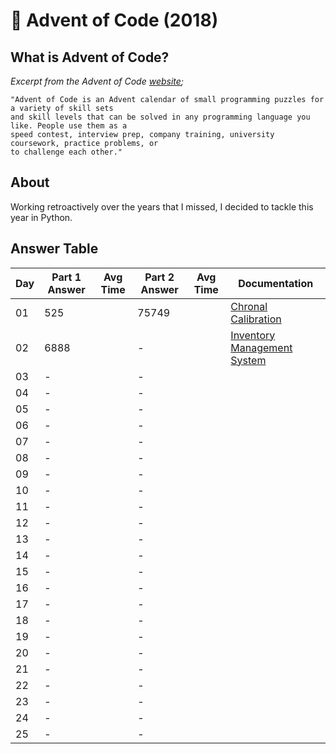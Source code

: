 # :christmas_tree: Advent of Code (2018)

## What is Advent of Code?

_Excerpt from the Advent of Code [website](https://adventofcode.com/2018/about);_

    "Advent of Code is an Advent calendar of small programming puzzles for a variety of skill sets
    and skill levels that can be solved in any programming language you like. People use them as a
    speed contest, interview prep, company training, university coursework, practice problems, or
    to challenge each other."

## About
Working retroactively over the years that I missed, I decided to tackle this year in Python.

## Answer Table

| Day | Part 1 Answer  | Avg Time | Part 2 Answer     | Avg Time | Documentation                               |
|-----|----------------|----------|-------------------|----------|---------------------------------------------|
| 01  | 525            |          | 75749             |          | [Chronal Calibration](docs/DAY1.MD)         |
| 02  | 6888           |          | -                 |          | [Inventory Management System](docs/DAY2.MD) |
| 03  | -              |          | -                 |          |                                             |
| 04  | -              |          | -                 |          |                                             |
| 05  | -              |          | -                 |          |                                             |
| 06  | -              |          | -                 |          |                                             |
| 07  | -              |          | -                 |          |                                             |
| 08  | -              |          | -                 |          |                                             |
| 09  | -              |          | -                 |          |                                             |
| 10  | -              |          | -                 |          |                                             |
| 11  | -              |          | -                 |          |                                             |
| 12  | -              |          | -                 |          |                                             |
| 13  | -              |          | -                 |          |                                             |
| 14  | -              |          | -                 |          |                                             |
| 15  | -              |          | -                 |          |                                             |
| 16  | -              |          | -                 |          |                                             |
| 17  | -              |          | -                 |          |                                             |
| 18  | -              |          | -                 |          |                                             |
| 19  | -              |          | -                 |          |                                             |
| 20  | -              |          | -                 |          |                                             |
| 21  | -              |          | -                 |          |                                             |
| 22  | -              |          | -                 |          |                                             |
| 23  | -              |          | -                 |          |                                             |
| 24  | -              |          | -                 |          |                                             |
| 25  | -              |          | -                 |          |                                             |